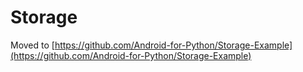 # Storage


Moved to [https://github.com/Android-for-Python/Storage-Example](https://github.com/Android-for-Python/Storage-Example)
